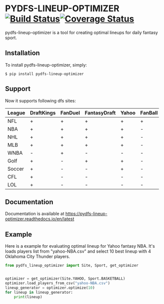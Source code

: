 # PYDFS-LINEUP-OPTIMIZER [![Build Status](https://travis-ci.org/DimaKudosh/pydfs-lineup-optimizer.svg?branch=master)](https://travis-ci.org/DimaKudosh/pydfs-lineup-optimizer)[![Coverage Status](https://coveralls.io/repos/github/DimaKudosh/pydfs-lineup-optimizer/badge.svg?branch=master)](https://coveralls.io/github/DimaKudosh/pydfs-lineup-optimizer?branch=master)
pydfs-lineup-optimizer is a tool for creating optimal lineups for daily fantasy sport. 

## Installation
To install pydfs-lineup-optimizer, simply:
```
$ pip install pydfs-lineup-optimizer
```

## Support
Now it supports following dfs sites:

League | DraftKings | FanDuel | FantasyDraft | Yahoo | FanBall
------ | ---------- | ------- | ------------ | ----- | --------
NFL    | +          | +       | +            | +     | +
NBA    | +          | +       | +            | +     | -
NHL    | +          | +       | +            | +     | -
MLB    | +          | +       | +            | +     | -
WNBA   | -          | +       | -            | -     | -
Golf   | +          | -       | +            | +     | -
Soccer | +          | -       | -            | +     | -
CFL    | +          | -       | -            | -     | -
LOL    | +          | -       | -            | -     | -


## Documentation
Documentation is available at https://pydfs-lineup-optimizer.readthedocs.io/en/latest

## Example
Here is a example for evaluating optimal lineup for Yahoo fantasy NBA. It's loads players list from "yahoo-NBA.csv" and select 10 best lineup with 4 Oklahoma City Thunder players.
```python
from pydfs_lineup_optimizer import Site, Sport, get_optimizer


optimizer = get_optimizer(Site.YAHOO, Sport.BASKETBALL)
optimizer.load_players_from_csv("yahoo-NBA.csv")
lineup_generator = optimizer.optimize(10)
for lineup in lineup_generator:
    print(lineup)
```
